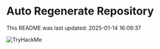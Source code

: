# Auto Regenerate Repository

This README was last updated: 2025-01-14 16:09:37

 ![TryHackMe](https://tryhackme.com/badge/533634)